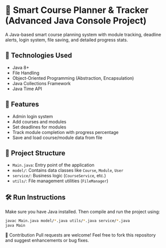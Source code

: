 # 📘 Smart Course Planner & Tracker (Advanced Java Console Project)

A Java-based smart course planning system with module tracking, deadline alerts, login system, file saving, and detailed progress stats.

## 🔧 Technologies Used

- Java 8+
- File Handling
- Object-Oriented Programming (Abstraction, Encapsulation)
- Java Collections Framework
- Java Time API

## 🧠 Features

- Admin login system
- Add courses and modules
- Set deadlines for modules
- Track module completion with progress percentage
- Save and load course/module data from file

## 📂 Project Structure

- `Main.java`: Entry point of the application
- `model/`: Contains data classes like `Course`, `Module`, `User`
- `service/`: Business logic (`CourseService`, etc.)
- `utils/`: File management utilities (`FileManager`)

## 🛠 Run Instructions

Make sure you have Java installed. Then compile and run the project using:

```bash
javac Main.java model/*.java utils/*.java service/*.java
java Main
```
🤝 Contribution
Pull requests are welcome! Feel free to fork this repository and suggest enhancements or bug fixes.
